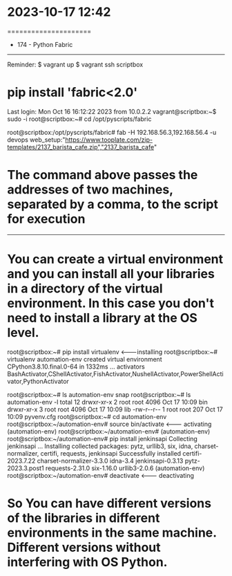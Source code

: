 # 2023-10-17    12:42
=====================

* 174 - Python Fabric
---------------------
Reminder:
    $ vagrant up
    $ vagrant ssh scriptbox 
# pip install 'fabric<2.0'
Last login: Mon Oct 16 16:12:22 2023 from 10.0.2.2
vagrant@scriptbox:~$ sudo -i
root@scriptbox:~# cd /opt/pyscripts/fabric

root@scriptbox:/opt/pyscripts/fabric# fab -H 192.168.56.3,192.168.56.4 -u devops web_setup:"https://www.tooplate.com/zip-templates/2137_barista_cafe.zip","2137_barista_cafe"  

# The command above passes the addresses of two machines, separated by a comma, to the script for execution


********************************************
# You can create a virtual environment and you can install all your libraries in a directory of the virtual environment. In this case you don't need to install a library at the OS level.

root@scriptbox:~# pip install virtualenv                <---installing
root@scriptbox:~# virtualenv automation-env
created virtual environment CPython3.8.10.final.0-64 in 1332ms
...
  activators BashActivator,CShellActivator,FishActivator,NushellActivator,PowerShellActivator,PythonActivator

root@scriptbox:~# ls
automation-env  snap
root@scriptbox:~# ls automation-env -l
total 12
drwxr-xr-x 2 root root 4096 Oct 17 10:09 bin
drwxr-xr-x 3 root root 4096 Oct 17 10:09 lib
-rw-r--r-- 1 root root  207 Oct 17 10:09 pyvenv.cfg
root@scriptbox:~# cd automation-env
root@scriptbox:~/automation-env# source bin/activate    <--- activating
(automation-env) root@scriptbox:~/automation-env#
(automation-env) root@scriptbox:~/automation-env# pip install jenkinsapi
Collecting jenkinsapi
...
Installing collected packages: pytz, urllib3, six, idna, charset-normalizer, certifi, requests, jenkinsapi
Successfully installed certifi-2023.7.22 charset-normalizer-3.3.0 idna-3.4 jenkinsapi-0.3.13 pytz-2023.3.post1 requests-2.31.0 six-1.16.0 urllib3-2.0.6
(automation-env) root@scriptbox:~/automation-env# deactivate
                                                        <--- deactivating

# So You can have different versions of the libraries in different environments in the same machine. Different versions without interfering with OS Python.